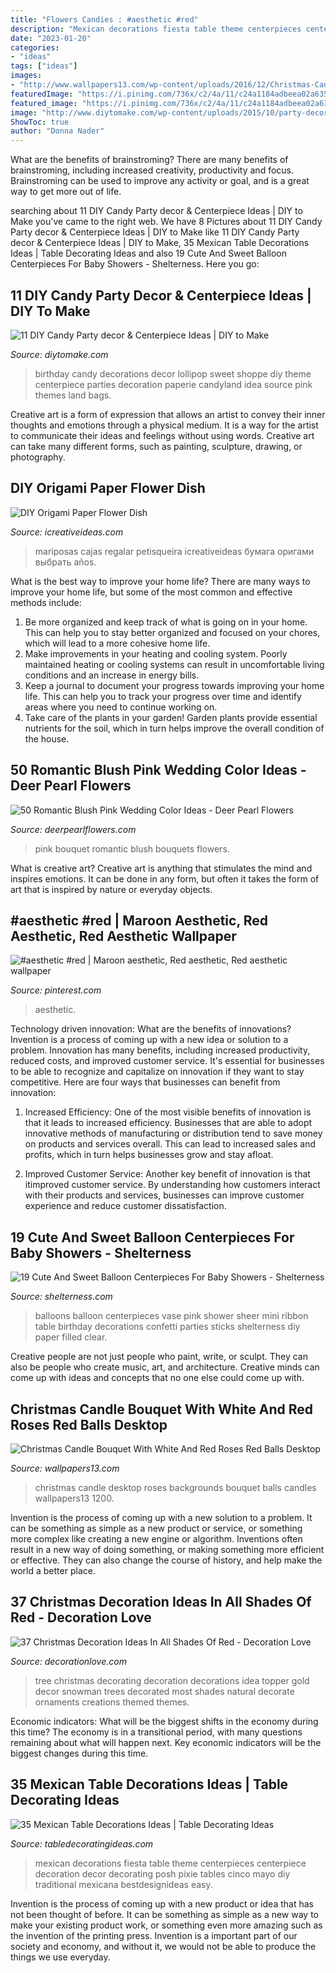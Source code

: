```yaml
---
title: "Flowers Candies : #aesthetic #red"
description: "Mexican decorations fiesta table theme centerpieces centerpiece decoration decor decorating posh pixie tables cinco mayo diy traditional mexicana bestdesignideas easy"
date: "2023-01-20"
categories:
- "ideas"
tags: ["ideas"]
images:
- "http://www.wallpapers13.com/wp-content/uploads/2016/12/Christmas-Candle-bouquet-with-white-and-red-roses-red-balls-Desktop-backgrounds-1920x1200-1440x900.jpg"
featuredImage: "https://i.pinimg.com/736x/c2/4a/11/c24a1184adbeea02a635a540ff38efef.jpg"
featured_image: "https://i.pinimg.com/736x/c2/4a/11/c24a1184adbeea02a635a540ff38efef.jpg"
image: "http://www.diytomake.com/wp-content/uploads/2015/10/party-decoration-idea.jpg"
ShowToc: true
author: "Donna Nader"
---
```



What are the benefits of brainstroming?
There are many benefits of brainstroming, including increased creativity, productivity and focus. Brainstroming can be used to improve any activity or goal, and is a great way to get more out of life.

	

		
searching about 11 DIY Candy Party decor &amp; Centerpiece Ideas | DIY to Make you've came to the right web. We have 8 Pictures about 11 DIY Candy Party decor &amp; Centerpiece Ideas | DIY to Make like 11 DIY Candy Party decor &amp; Centerpiece Ideas | DIY to Make, 35 Mexican Table Decorations Ideas | Table Decorating Ideas and also 19 Cute And Sweet Balloon Centerpieces For Baby Showers - Shelterness. Here you go:
		
    
## 11 DIY Candy Party Decor &amp; Centerpiece Ideas | DIY To Make

<img loading=lazy src="http://www.diytomake.com/wp-content/uploads/2015/10/party-decoration-idea.jpg" onerror="this.onerror=null;this.src='https://tse3.mm.bing.net/th?id=OIP.sOHiouU-otjF1J-8qOB0PQHaHa&amp;pid=15.1';" alt="11 DIY Candy Party decor &amp; Centerpiece Ideas | DIY to Make">

_Source: diytomake.com_

>birthday candy decorations decor lollipop sweet shoppe diy theme centerpiece parties decoration paperie candyland idea source pink themes land bags. 

	

Creative art is a form of expression that allows an artist to convey their inner thoughts and emotions through a physical medium. It is a way for the artist to communicate their ideas and feelings without using words. Creative art can take many different forms, such as painting, sculpture, drawing, or photography.

    
## DIY Origami Paper Flower Dish

<img loading=lazy src="https://www.icreativeideas.com/wp-content/uploads/2014/04/DIY-Origami-Flower-Dish-1.jpg" onerror="this.onerror=null;this.src='https://tse1.mm.bing.net/th?id=OIP.Jbwem73Jr5EeyYDG43RKVgHaHa&amp;pid=15.1';" alt="DIY Origami Paper Flower Dish">

_Source: icreativeideas.com_

>mariposas cajas regalar petisqueira icreativeideas бумага оригами выбрать años. 

	

What is the best way to improve your home life?
There are many ways to improve your home life, but some of the most common and effective methods include: 
1. Be more organized and keep track of what is going on in your home. This can help you to stay better organized and focused on your chores, which will lead to a more cohesive home life. 
2. Make improvements in your heating and cooling system. Poorly maintained heating or cooling systems can result in uncomfortable living conditions and an increase in energy bills. 
3. Keep a journal to document your progress towards improving your home life. This can help you to track your progress over time and identify areas where you need to continue working on. 
4. Take care of the plants in your garden! Garden plants provide essential nutrients for the soil, which in turn helps improve the overall condition of the house.

    
## 50 Romantic Blush Pink Wedding Color Ideas - Deer Pearl Flowers

<img loading=lazy src="https://www.deerpearlflowers.com/wp-content/uploads/2015/06/pink-wedding-bouquet.jpg" onerror="this.onerror=null;this.src='https://tse1.mm.bing.net/th?id=OIP.Z-RooU7PX8dlMQEmN7uYpQHaLH&amp;pid=15.1';" alt="50 Romantic Blush Pink Wedding Color Ideas - Deer Pearl Flowers">

_Source: deerpearlflowers.com_

>pink bouquet romantic blush bouquets flowers. 

	

What is creative art?
Creative art is anything that stimulates the mind and inspires emotions. It can be done in any form, but often it takes the form of art that is inspired by nature or everyday objects.

    
## #aesthetic #red | Maroon Aesthetic, Red Aesthetic, Red Aesthetic Wallpaper

<img loading=lazy src="https://i.pinimg.com/736x/c2/4a/11/c24a1184adbeea02a635a540ff38efef.jpg" onerror="this.onerror=null;this.src='https://tse3.mm.bing.net/th?id=OIP.cUGog_enjRPm280fQ8ChHQHaJQ&amp;pid=15.1';" alt="#aesthetic #red | Maroon aesthetic, Red aesthetic, Red aesthetic wallpaper">

_Source: pinterest.com_

>aesthetic. 

	

Technology driven innovation: What are the benefits of innovations?
Invention is a process of coming up with a new idea or solution to a problem. Innovation has many benefits, including increased productivity, reduced costs, and improved customer service. It's essential for businesses to be able to recognize and capitalize on innovation if they want to stay competitive. Here are four ways that businesses can benefit from innovation: 
1. Increased Efficiency: One of the most visible benefits of innovation is that it leads to increased efficiency. Businesses that are able to adopt innovative methods of manufacturing or distribution tend to save money on products and services overall. This can lead to increased sales and profits, which in turn helps businesses grow and stay afloat. 

2. Improved Customer Service: Another key benefit of innovation is that itimproved customer service. By understanding how customers interact with their products and services, businesses can improve customer experience and reduce customer dissatisfaction.

    
## 19 Cute And Sweet Balloon Centerpieces For Baby Showers - Shelterness

<img loading=lazy src="http://i.shelterness.com/2017/03/18-sheer-balloons-with-ribbon-bows-on-sticks-a-vase-with-pink-paper.jpg" onerror="this.onerror=null;this.src='https://tse1.mm.bing.net/th?id=OIP.bIUq1biXFro8CWRHsY0fcAHaLH&amp;pid=15.1';" alt="19 Cute And Sweet Balloon Centerpieces For Baby Showers - Shelterness">

_Source: shelterness.com_

>balloons balloon centerpieces vase pink shower sheer mini ribbon table birthday decorations confetti parties sticks shelterness diy paper filled clear. 

	

Creative people are not just people who paint, write, or sculpt. They can also be people who create music, art, and architecture. Creative minds can come up with ideas and concepts that no one else could come up with.

    
## Christmas Candle Bouquet With White And Red Roses Red Balls Desktop

<img loading=lazy src="http://www.wallpapers13.com/wp-content/uploads/2016/12/Christmas-Candle-bouquet-with-white-and-red-roses-red-balls-Desktop-backgrounds-1920x1200-1440x900.jpg" onerror="this.onerror=null;this.src='https://tse2.mm.bing.net/th?id=OIP.VftOa15B5EPaBqU2t5b8CwHaEo&amp;pid=15.1';" alt="Christmas Candle Bouquet With White And Red Roses Red Balls Desktop">

_Source: wallpapers13.com_

>christmas candle desktop roses backgrounds bouquet balls candles wallpapers13 1200. 

	

Invention is the process of coming up with a new solution to a problem. It can be something as simple as a new product or service, or something more complex like creating a new engine or algorithm. Inventions often result in a new way of doing something, or making something more efficient or effective. They can also change the course of history, and help make the world a better place.

    
## 37 Christmas Decoration Ideas In All Shades Of Red - Decoration Love

<img loading=lazy src="https://www.decorationlove.com/wp-content/uploads/2016/10/Christmas-Tree-Decorating-Idea-4.jpg" onerror="this.onerror=null;this.src='https://tse2.mm.bing.net/th?id=OIP.6oxbcBSABda_dZKfa5xQPgHaJ6&amp;pid=15.1';" alt="37 Christmas Decoration Ideas In All Shades Of Red - Decoration Love">

_Source: decorationlove.com_

>tree christmas decorating decoration decorations idea topper gold decor snowman trees decorated most shades natural decorate ornaments creations themed themes. 

	

Economic indicators: What will be the biggest shifts in the economy during this time?
The economy is in a transitional period, with many questions remaining about what will happen next. Key economic indicators will be the biggest changes during this time.

    
## 35 Mexican Table Decorations Ideas | Table Decorating Ideas

<img loading=lazy src="http://cdn.bestdesignideas.com/wp-content/uploads/2015/05/Fiesta-door-decorations-909x1217.jpg" onerror="this.onerror=null;this.src='https://tse2.mm.bing.net/th?id=OIP._61YpvdBUj0hyzA8meKrZAHaJ7&amp;pid=15.1';" alt="35 Mexican Table Decorations Ideas | Table Decorating Ideas">

_Source: tabledecoratingideas.com_

>mexican decorations fiesta table theme centerpieces centerpiece decoration decor decorating posh pixie tables cinco mayo diy traditional mexicana bestdesignideas easy. 

	

Invention is the process of coming up with a new product or idea that has not been thought of before. It can be something as simple as a new way to make your existing product work, or something even more amazing such as the invention of the printing press. Invention is a important part of our society and economy, and without it, we would not be able to produce the things we use everyday.

